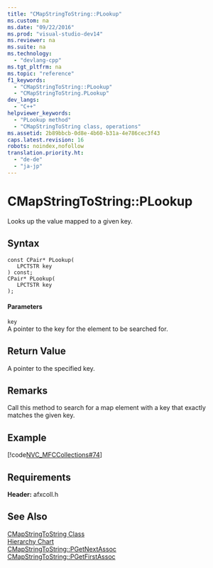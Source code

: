 ```yaml
---
title: "CMapStringToString::PLookup"
ms.custom: na
ms.date: "09/22/2016"
ms.prod: "visual-studio-dev14"
ms.reviewer: na
ms.suite: na
ms.technology: 
  - "devlang-cpp"
ms.tgt_pltfrm: na
ms.topic: "reference"
f1_keywords: 
  - "CMapStringToString::PLookup"
  - "CMapStringToString.PLookup"
dev_langs: 
  - "C++"
helpviewer_keywords: 
  - "PLookup method"
  - "CMapStringToString class, operations"
ms.assetid: 2b89bbcb-0d8e-4b60-b31a-4e786cec3f43
caps.latest.revision: 16
robots: noindex,nofollow
translation.priority.ht: 
  - "de-de"
  - "ja-jp"
---
```

# CMapStringToString::PLookup
Looks up the value mapped to a given key.  
  
## Syntax  
  
```  
const CPair* PLookup(  
   LPCTSTR key  
) const;  
CPair* PLookup(  
   LPCTSTR key  
);  
```  
  
#### Parameters  
 `key`  
 A pointer to the key for the element to be searched for.  
  
## Return Value  
 A pointer to the specified key.  
  
## Remarks  
 Call this method to search for a map element with a key that exactly matches the given key.  
  
## Example  
 [!code[NVC_MFCCollections#74](../vs140/codesnippet/CPP/cmapstringtostring--plookup_1.cpp)]  
  
## Requirements  
 **Header:** afxcoll.h  
  
## See Also  
 [CMapStringToString Class](../vs140/cmapstringtostring-class.md)   
 [Hierarchy Chart](../vs140/hierarchy-chart.md)   
 [CMapStringToString::PGetNextAssoc](../vs140/cmapstringtostring--pgetnextassoc.md)   
 [CMapStringToString::PGetFirstAssoc](../vs140/cmapstringtostring--pgetfirstassoc.md)